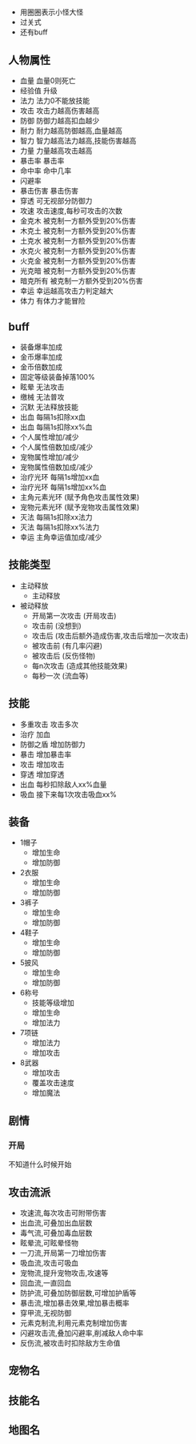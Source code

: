 ## 
- 用圈圈表示小怪大怪
- 过关式
- 还有buff

## 人物属性
- 血量 血量0则死亡
- 经验值 升级
- 法力 法力0不能放技能
- 攻击 攻击力越高伤害越高
- 防御 防御力越高扣血越少
- 耐力 耐力越高防御越高,血量越高
- 智力 智力越高法力越高,技能伤害越高
- 力量 力量越高攻击越高
- 暴击率 暴击率
- 命中率 命中几率
- 闪避率
- 暴击伤害 暴击伤害
- 穿透 可无视部分防御力
- 攻速 攻击速度,每秒可攻击的次数
- 金克木 被克制一方额外受到20%伤害
- 木克土 被克制一方额外受到20%伤害
- 土克水 被克制一方额外受到20%伤害
- 水克火 被克制一方额外受到20%伤害
- 火克金 被克制一方额外受到20%伤害
- 光克暗 被克制一方额外受到20%伤害
- 暗克所有 被克制一方额外受到20%伤害
- 幸运 幸运越高攻击力判定越大
- 体力 有体力才能冒险

## buff
- 装备爆率加成
- 金币爆率加成
- 金币倍数加成
- 固定等级装备掉落100%
- 眩晕 无法攻击
- 缴械 无法普攻
- 沉默 无法释放技能
- 出血 每隔1s扣除xx血
- 出血 每隔1s扣除xx%血
- 个人属性增加/减少
- 个人属性倍数加成/减少
- 宠物属性增加/减少
- 宠物属性倍数加成/减少
- 治疗光环 每隔1s增加xx血
- 治疗光环 每隔1s增加xx%血
- 主角元素光环 (赋予角色攻击属性效果)
- 宠物元素光环 (赋予宠物攻击属性效果)
- 灭法 每隔1s扣除xx法力
- 灭法 每隔1s扣除xx%法力
- 幸运 主角幸运值加成/减少

## 技能类型
- 主动释放
    - 主动释放
- 被动释放
    - 开局第一次攻击 (开局攻击)
    - 攻击前 (没想到)
    - 攻击后 (攻击后额外造成伤害,攻击后增加一次攻击)
    - 被攻击前 (有几率闪避)
    - 被攻击后 (反伤怪物)
    - 每n次攻击 (造成其他技能效果)
    - 每秒一次 (流血等)

## 技能
- 多重攻击 攻击多次
- 治疗 加血
- 防御之盾 增加防御力
- 暴击 增加暴击率
- 攻击 增加攻击
- 穿透 增加穿透
- 出血 每秒扣除敌人xx%血量
- 吸血 接下来每1次攻击吸血xx%

## 装备
- 1帽子
    - 增加生命
    - 增加防御
- 2衣服
    - 增加生命
    - 增加防御
- 3裤子
    - 增加生命
    - 增加防御
- 4鞋子
    - 增加生命
    - 增加防御
- 5披风
    - 增加生命
    - 增加防御
- 6称号
    - 技能等级增加
    - 增加生命
    - 增加法力
- 7项链
    - 增加法力
    - 增加攻击
- 8武器
    - 增加攻击
    - 覆盖攻击速度
    - 增加魔法


## 剧情
### 开局
不知道什么时候开始


## 攻击流派
- 攻速流,每次攻击可附带伤害
- 出血流,可叠加出血层数
- 毒气流,可叠加毒血层数
- 眩晕流,可眩晕怪物
- 一刀流,开局第一刀增加伤害
- 吸血流,攻击可吸血
- 宠物流,提升宠物攻击,攻速等
- 回血流,一直回血
- 防护流,可叠加防御层数,可增加护盾等
- 暴击流,增加暴击效果,增加暴击概率
- 穿甲流,无视防御
- 元素克制流,利用元素克制增加伤害
- 闪避攻击流,叠加闪避率,削减敌人命中率
- 反伤流,被攻击时扣除敌方生命值


## 宠物名

## 技能名

## 地图名
